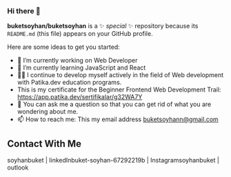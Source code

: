 ### Hi there 👋


**buketsoyhan/buketsoyhan** is a ✨ _special_ ✨ repository because its `README.md` (this file) appears on your GitHub profile.

Here are some ideas to get you started:

- 🔭 I’m currently working on Web Developer 
- 🌱 I’m currently learning JavaScript and React
- 👨‍💻 I continue to develop myself actively in the field of Web development with Patika.dev education programs.
- This is my certificate for the Beginner Frontend Web Development Trail: https://app.patika.dev/sertifikalar/g32WA7Y
- 💬 You can ask me a question so that you can get rid of what you are wondering about me.
- 📫 How to reach me: This my email address buketsoyhann@gmail.com

## Contact With Me

soyhanbuket | linkedInbuket-soyhan-67292219b | Instagramsoyhanbuket | outlook



